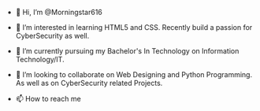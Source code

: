 - 👋 Hi, I’m @Morningstar616

- 👀 I’m interested in learning HTML5 and CSS.
      Recently build a passion for CyberSecurity as well.
      
- 🌱 I’m currently pursuing my Bachelor's In Technology on Information Technology/IT.

- 💞️ I’m looking to collaborate on Web Designing and Python Programming.
      As well as on CyberSecurity related Projects.
      
- 📫 How to reach me

